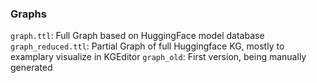 ### Graphs

`graph.ttl`: Full Graph based on HuggingFace model database
`graph_reduced.ttl`: Partial Graph of full Huggingface KG, mostly to examplary visualize in KGEditor
`graph_old`: First version, being manually generated


